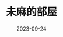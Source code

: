 ---
layout: page
title: 未麻的部屋
description: >
   看得晕乎乎的，直到最后才有一点点🤏明白。是一部容易让人感到牛逼的电影。
category: 电影
img: assets/img/movie/2023/wei_ma_de_bu_wu.webp
star: 5
date: 2023-09-24
---